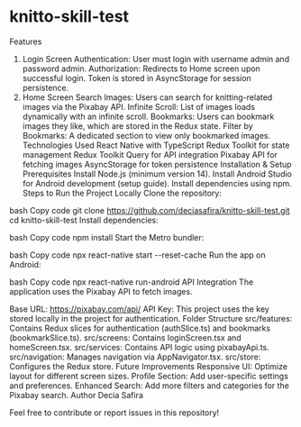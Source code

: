 # knitto-skill-test
Features
1. Login Screen
Authentication: User must login with username admin and password admin.
Authorization: Redirects to Home screen upon successful login. Token is stored in AsyncStorage for session persistence.
2. Home Screen
Search Images: Users can search for knitting-related images via the Pixabay API.
Infinite Scroll: List of images loads dynamically with an infinite scroll.
Bookmarks: Users can bookmark images they like, which are stored in the Redux state.
Filter by Bookmarks: A dedicated section to view only bookmarked images.
Technologies Used
React Native with TypeScript
Redux Toolkit for state management
Redux Toolkit Query for API integration
Pixabay API for fetching images
AsyncStorage for token persistence
Installation & Setup
Prerequisites
Install Node.js (minimum version 14).
Install Android Studio for Android development (setup guide).
Install dependencies using npm.
Steps to Run the Project Locally
Clone the repository:

bash
Copy code
git clone https://github.com/deciasafira/knitto-skill-test.git
cd knitto-skill-test
Install dependencies:

bash
Copy code
npm install
Start the Metro bundler:

bash
Copy code
npx react-native start --reset-cache
Run the app on Android:

bash
Copy code
npx react-native run-android
API Integration
The application uses the Pixabay API to fetch images.

Base URL: https://pixabay.com/api/
API Key: This project uses the key stored locally in the project for authentication.
Folder Structure
src/features: Contains Redux slices for authentication (authSlice.ts) and bookmarks (bookmarkSlice.ts).
src/screens: Contains loginScreen.tsx and homeScreen.tsx.
src/services: Contains API logic using pixabayApi.ts.
src/navigation: Manages navigation via AppNavigator.tsx.
src/store: Configures the Redux store.
Future Improvements
Responsive UI: Optimize layout for different screen sizes.
Profile Section: Add user-specific settings and preferences.
Enhanced Search: Add more filters and categories for the Pixabay search.
Author
Decia Safira

Feel free to contribute or report issues in this repository!
